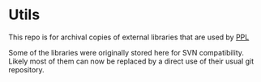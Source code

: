 # Utils

This repo is for archival copies of external libraries that are used by [PPL](https://github.com/parasol-ppl/PPL)

Some of the libraries were originally stored here for SVN compatibility. Likely most of them can now be replaced by a direct use of their usual git repository.
